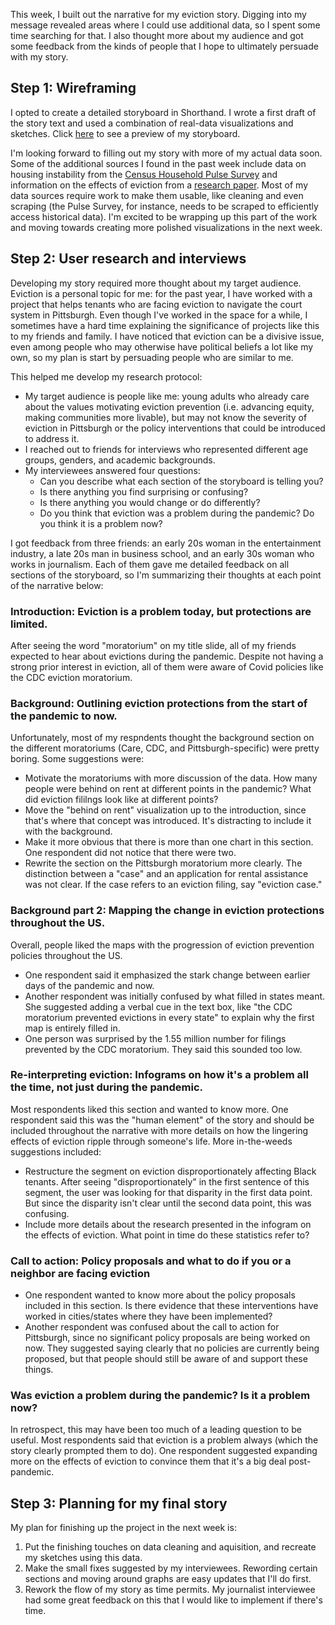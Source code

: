 This week, I built out the narrative for my eviction story. Digging into my message revealed areas where I could use additional data, so I spent some time searching for that. I also thought more about my audience and got some feedback from the kinds of people that I hope to ultimately persuade with my story.

## Step 1: Wireframing

I opted to create a detailed storyboard in Shorthand. I wrote a first draft of the story text and used a combination of real-data visualizations and sketches. Click [here](/https://preview.shorthand.com/1NKHRiH4DUIpBhAO?_gl=1*1xc4wqj*_gcl_aw*R0NMLjE2NDU0ODM1NjMuQ2owS0NRaUFqYzJRQmhEZ0FSSXNBTWMzU3FUcFhYQlRsNDVNSlpzYzEzZkgtN2N1RUpOSll5RUZWcXo2Yjl1OTFhNHpwM3RDd3pNRWJ3OGFBaTY1RUFMd193Y0I) to see a preview of my storyboard.

I'm looking forward to filling out my story with more of my actual data soon. Some of the additional sources I found in the past week include data on housing instability from the [Census Household Pulse Survey](/https://www.census.gov/data/experimental-data-products/household-pulse-survey.html) and information on the effects of eviction from a [research paper](/chrome-extension://efaidnbmnnnibpcajpcglclefindmkaj/viewer.html?pdfurl=https%3A%2F%2Fwww.law.nyu.edu%2Fsites%2Fdefault%2Ffiles%2Fupload_documents%2Fevictions_collinson_reed.pdf&clen=796581&chunk=true). Most of my data sources require work to make them usable, like cleaning and even scraping (the Pulse Survey, for instance, needs to be scraped to efficiently access historical data). I'm excited to be wrapping up this part of the work and moving towards creating more polished visualizations in the next week.

## Step 2: User research and interviews

Developing my story required more thought about my target audience. Eviction is a personal topic for me: for the past year, I have worked with a project that helps tenants who are facing eviction to navigate the court system in Pittsburgh. Even though I've worked in the space for a while, I sometimes have a hard time explaining the significance of projects like this to my friends and family. I have noticed that eviction can be a divisive issue, even among people who may otherwise have political beliefs a lot like my own, so my plan is start by persuading people who are similar to me.

This helped me develop my research protocol:
* My target audience is people like me: young adults who already care about the values motivating eviction prevention (i.e. advancing equity, making communities more livable), but may not know the severity of eviction in Pittsburgh or the policy interventions that could be introduced to address it. 
* I reached out to friends for interviews who represented different age groups, genders, and academic backgrounds. 
* My interviewees answered four questions:
  * Can you describe what each section of the storyboard is telling you?
  * Is there anything you find surprising or confusing?
  * Is there anything you would change or do differently?
  * Do you think that eviction was a problem during the pandemic? Do you think it is a problem now?

I got feedback from three friends: an early 20s woman in the entertainment industry, a late 20s man in business school, and an early 30s woman who works in journalism. Each of them gave me detailed feedback on all sections of the storyboard, so I'm summarizing their thoughts at each point of the narrative below:

### Introduction: Eviction is a problem today, but protections are limited.

After seeing the word "moratorium" on my title slide, all of my friends expected to hear about evictions during the pandemic. Despite not having a strong prior interest in eviction, all of them were aware of Covid policies like the CDC eviction moratorium.

### Background: Outlining eviction protections from the start of the pandemic to now.

Unfortunately, most of my respndents thought the background section on the different moratoriums (Care, CDC, and Pittsburgh-specific) were pretty boring. Some suggestions were:
* Motivate the moratoriums with more discussion of the data. How many people were behind on rent at different points in the pandemic? What did eviction fililngs look like at different points?
* Move the "behind on rent" visualization up to the introduction, since that's where that concept was introduced. It's distracting to include it with the background.
* Make it more obvious that there is more than one chart in this section. One respondent did not notice that there were two.
* Rewrite the section on the Pittsburgh moratorium more clearly. The distinction between a "case" and an application for rental assistance was not clear. If the case refers to an eviction filing, say "eviction case."

### Background part 2: Mapping the change in eviction protections throughout the US.

Overall, people liked the maps with the progression of eviction prevention policies throughout the US. 
* One respondent said it emphasized the stark change between earlier days of the pandemic and now. 
* Another respondent was initially confused by what filled in states meant. She suggested adding a verbal cue in the text box, like "the CDC moratorium prevented evictions in every state" to explain why the first map is entirely filled in.
* One person was surprised by the 1.55 million number for filings prevented by the CDC moratorium. They said this sounded too low.

### Re-interpreting eviction: Infograms on how it's a problem all the time, not just during the pandemic.

Most respondents liked this section and wanted to know more. One respondent said this was the "human element" of the story and should be included throughout the narrative with more details on how the lingering effects of eviction ripple through someone's life. More in-the-weeds suggestions included:
* Restructure the segment on eviction disproportionately affecting Black tenants. After seeing "disproportionately" in the first sentence of this segment, the user was looking for that disparity in the first data point. But since the disparity isn't clear until the second data point, this was confusing.
* Include more details about the research presented in the infogram on the effects of eviction. What point in time do these statistics refer to?

### Call to action: Policy proposals and what to do if you or a neighbor are facing eviction

* One respondent wanted to know more about the policy proposals included in this section. Is there evidence that these interventions have worked in cities/states where they have been implemented?
* Another respondent was confused about the call to action for Pittsburgh, since no significant policy proposals are being worked on now. They suggested saying clearly that no policies are currently being proposed, but that people should still be aware of and support these things.

### Was eviction a problem during the pandemic? Is it a problem now?

In retrospect, this may have been too much of a leading question to be useful. Most respondents said that eviction is a problem always (which the story clearly prompted them to do). One respondent suggested expanding more on the effects of eviction to convince them that it's a big deal post-pandemic.

## Step 3: Planning for my final story

My plan for finishing up the project in the next week is:
1. Put the finishing touches on data cleaning and aquisition, and recreate my sketches using this data.
2. Make the small fixes suggested by my interviewees. Rewording certain sections and moving around graphs are easy updates that I'll do first.
3. Rework the flow of my story as time permits. My journalist interviewee had some great feedback on this that I would like to implement if there's time.






